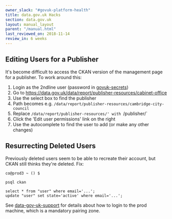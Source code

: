 ```yaml
---
owner_slack: "#govuk-platform-health"
title: data.gov.uk Hacks
section: data.gov.uk
layout: manual_layout
parent: "/manual.html"
last_reviewed_on: 2018-11-14
review_in: 6 weeks
---
```

[govuk-secrets]: https://github.com/alphagov/govuk-secrets
[data-gov-uk-support]: manual/data-gov-uk-supporting-ckan

## Editing Users for a Publisher

It's become difficult to access the CKAN version of the management page for a publisher. To work around this:

  1. Login as the 2ndline user (password in [govuk-secrets])
  2. Go to https://data.gov.uk/data/report/publisher-resources/cabinet-office
  3. Use the select box to find the publisher
  4. Path becomes e.g. `/data/report/publisher-resources/cambridge-city-council`
  5. Replace `/data/report/publisher-resources/' with `/publisher/`
  6. Click the 'Edit user permissions' link on the right
  7. Use the autocomplete to find the user to add (or make any other changes)

## Resurrecting Deleted Users

Previously deleted users seem to be able to recreate their account, but CKAN still thinks they're deleted. Fix:

```
co@prod3 ~ () $

psql ckan

select * from "user" where email='...';
update "user" set state='active' where email='...';
```

See [data-gov-uk-support] for details about how to login to the prod machine, which is a mandatory pairing zone.
